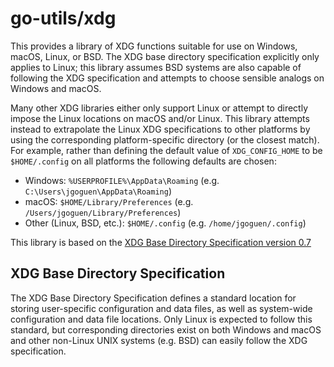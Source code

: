 # go-utils/xdg

This provides a library of XDG functions suitable for use on Windows, macOS,
Linux, or BSD. The XDG base directory specification explicitly only applies to
Linux; this library assumes BSD systems are also capable of following the XDG
specification and attempts to choose sensible analogs on Windows and macOS.

Many other XDG libraries either only support Linux or attempt to directly
impose the Linux locations on macOS and/or Linux. This library attempts instead
to extrapolate the Linux XDG specifications to other platforms by using the
corresponding platform-specific directory (or the closest match). For example,
rather than defining the default value of `XDG_CONFIG_HOME` to be
`$HOME/.config` on all platforms the following defaults are chosen:

- Windows: `%USERPROFILE%\AppData\Roaming`
  (e.g. `C:\Users\jgoguen\AppData\Roaming`)
- macOS: `$HOME/Library/Preferences` (e.g. `/Users/jgoguen/Library/Preferences`)
- Other (Linux, BSD, etc.): `$HOME/.config` (e.g. `/home/jgoguen/.config`)

This library is based on the [XDG Base Directory Specification version 0.7](https://specifications.freedesktop.org/basedir-spec/basedir-spec-0.7.html)

## XDG Base Directory Specification

The XDG Base Directory Specification defines a standard location for storing
user-specific configuration and data files, as well as system-wide configuration
and data file locations. Only Linux is expected to follow this standard, but
corresponding directories exist on both Windows and macOS and other non-Linux
UNIX systems (e.g. BSD) can easily follow the XDG specification.
